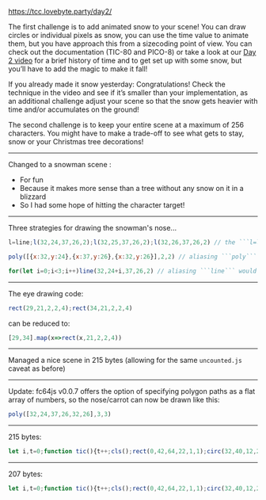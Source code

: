 https://tcc.lovebyte.party/day2/

The first challenge is to add animated snow to your scene! You can draw circles or individual pixels as snow, you can use the time value to animate them, but you have approach this from a sizecoding point of view. You can check out the documentation (TIC-80 and PICO-8) or take a look at our [Day 2 video](https://www.youtube.com/watch?v=KE19iH-NzEc) for a brief history of time and to get set up with some snow, but you’ll have to add the magic to make it fall!

If you already made it snow yesterday: Congratulations! Check the technique in the video and see if it’s smaller than your implementation, as an additional challenge adjust your scene so that the snow gets heavier with time and/or accumulates on the ground!

The second challenge is to keep your entire scene at a maximum of 256 characters. You might have to make a trade-off to see what gets to stay, snow or your Christmas tree decorations!

-----

Changed to a snowman scene :

* For fun
* Because it makes more sense than a tree without any snow on it in a blizzard
* So I had some hope of hitting the character target!

-----

Three strategies for drawing the snowman's nose...

```js
l=line;l(32,24,37,26,2);l(32,25,37,26,2);l(32,26,37,26,2) // the ```l=line``` alias would be added to an existing aliasing line so no ```let ``` cost, it's still the costliest option overall though...
```

```js
poly([{x:32,y:24},{x:37,y:26},{x:32,y:26}],2,2) // aliasing ```poly``` would be costlier than not (only called once)...
```

```js
for(let i=0;i<3;i++)line(32,24+i,37,26,2) // aliasing ```line``` would be costlier than not (only called once)...
```

-----

The eye drawing code:

```js
rect(29,21,2,2,4);rect(34,21,2,2,4)
```

can be reduced to:

```js
[29,34].map(x=>rect(x,21,2,2,4))
```

-----

Managed a nice scene in 215 bytes (allowing for the same ```uncounted.js``` caveat as before)

-----

Update: fc64js v0.0.7 offers the option of specifying polygon paths as a flat array of numbers, so the nose/carrot can now be drawn like this:

```js
poly([32,24,37,26,32,26],3,3)
```

-----

215 bytes:

```js
let i,t=0;function tic(){t++;cls();rect(0,42,64,22,1,1);circ(32,40,12,2,1);circ(32,23,8,2,1);for(i=0;i<3;i++)line(32,24+i,37,26,3);[29,34].map(x=>rect(x,21,2,2,4));for(i=0;i<32;i++)pix((t/4+i*14)%64,(t/2+i*6)%64,1)}
```

-----

207 bytes:

```js
let i,t=0;function tic(){t++;cls();rect(0,42,64,22,1,1);circ(32,40,12,2,1);circ(32,23,8,2,1);poly([32,24,37,26,32,26],3,3);[29,34].map(x=>rect(x,21,2,2,4));for(i=0;i<32;i++)pix((t/4+i*14)%64,(t/2+i*6)%64,1)}
```
